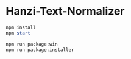 # Hanzi-Text-Normalizer

```PowerShell
npm install
npm start
```

```PowerShell
npm run package:win
npm run package:installer
```


